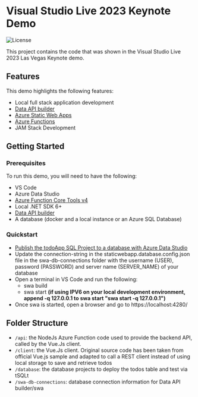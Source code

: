 # Visual Studio Live 2023 Keynote Demo

![License](https://img.shields.io/badge/license-MIT-green.svg)

This project contains the code that was shown in the Visual Studio Live 2023 Las Vegas Keynote demo.

## Features

This demo highlights the following features:

* Local full stack application development
* [Data API builder](https://github.com/Azure/data-api-builder)
* [Azure Static Web Apps](https://learn.microsoft.com/azure/static-web-apps/overview)
* [Azure Functions](https://learn.microsoft.com/azure/azure-functions/functions-overview)
* JAM Stack Development

## Getting Started

### Prerequisites

To run this demo, you will need to have the following:

* VS Code
* Azure Data Studio
* [Azure Function Core Tools v4](https://www.npmjs.com/package/azure-functions-core-tools)
* Local .NET SDK 6+
* [Data API builder](https://github.com/Azure/data-api-builder/blob/main/docs/getting-started/getting-started.md)
* A database (docker and a local instance or an Azure SQL Database)

### Quickstart

* [Publish the todoApp SQL Project to a database with Azure Data Studio](https://learn.microsoft.com/sql/azure-data-studio/extensions/sql-database-project-extension)
* Update the connection-string in the staticwebapp.database.config.json file in the swa-db-connections folder with the username (USER), password (PASSWORD) and server name (SERVER_NAME) of your database
* Open a terminal in VS Code and run the following:
  * swa build
  * swa start **(if using IPV6 on your local development environment, append -q 127.0.0.1 to swa start "swa start -q 127.0.0.1")**
* Once swa is started, open a browser and go to https://localhost:4280/

## Folder Structure

* `/api`: the NodeJs Azure Function code used to provide the backend API, called by the Vue.Js client.
* `/client`: the Vue.Js client. Original source code has been taken from official Vue.js sample and adapted to call a REST client instead of using local storage to save and retrieve todos
* `/database`: the database projects to deploy the todos table and test via tSQLt
* `/swa-db-connections`: database connection information for Data API builder/swa